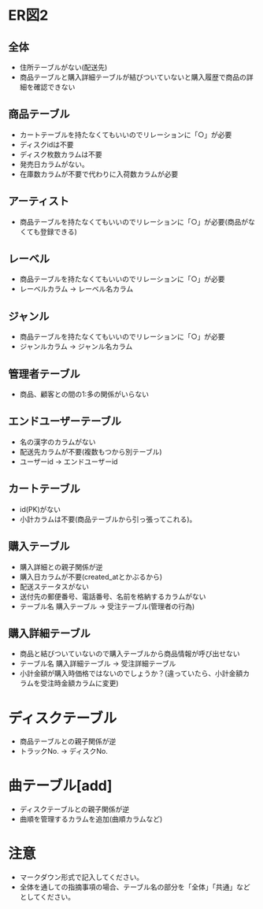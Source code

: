 # ER図2

## 全体
- 住所テーブルがない(配送先)
- 商品テーブルと購入詳細テーブルが結びついていないと購入履歴で商品の詳細を確認できない

## 商品テーブル
- カートテーブルを持たなくてもいいのでリレーションに「○」が必要
- ディスクidは不要
- ディスク枚数カラムは不要
- 発売日カラムがない。
- 在庫数カラムが不要で代わりに入荷数カラムが必要

## アーティスト
- 商品テーブルを持たなくてもいいのでリレーションに「○」が必要(商品がなくても登録できる)

## レーベル
- 商品テーブルを持たなくてもいいのでリレーションに「○」が必要
- レーベルカラム → レーベル名カラム

## ジャンル
- 商品テーブルを持たなくてもいいのでリレーションに「○」が必要
- ジャンルカラム → ジャンル名カラム

## 管理者テーブル
- 商品、顧客との間の1:多の関係がいらない

## エンドユーザーテーブル
- 名の漢字のカラムがない
- 配送先カラムが不要(複数もつから別テーブル)
- ユーザーid → エンドユーザーid

## カートテーブル
- id(PK)がない
- 小計カラムは不要(商品テーブルから引っ張ってこれる)。

## 購入テーブル
- 購入詳細との親子関係が逆
- 購入日カラムが不要(created_atとかぶるから)
- 配送ステータスがない
- 送付先の郵便番号、電話番号、名前を格納するカラムがない
- テーブル名 購入テーブル → 受注テーブル(管理者の行為)

## 購入詳細テーブル
- 商品と結びついていないので購入テーブルから商品情報が呼び出せない
- テーブル名 購入詳細テーブル → 受注詳細テーブル
- 小計金額が購入時価格ではないのでしょうか？(違っていたら、小計金額カラムを受注時金額カラムに変更)

# ディスクテーブル
- 商品テーブルとの親子関係が逆
- トラックNo. → ディスクNo.

# 曲テーブル[add]
- ディスクテーブルとの親子関係が逆
- 曲順を管理するカラムを追加(曲順カラムなど)

# 注意
* マークダウン形式で記入してください。
* 全体を通しての指摘事項の場合、テーブル名の部分を「全体」「共通」などとしてください。

